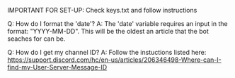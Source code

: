 IMPORTANT FOR SET-UP: Check keys.txt and follow instructions

Q: How do I format the 'date'?
A: The 'date' variable requires an input in the format: "YYYY-MM-DD". This will be the oldest an article that the bot seaches for can be.

Q: How do I get my channel ID?
A: Follow the instuctions listed here: https://support.discord.com/hc/en-us/articles/206346498-Where-can-I-find-my-User-Server-Message-ID

